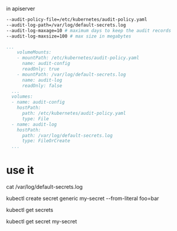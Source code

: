
in apiserver
```bash
--audit-policy-file=/etc/kubernetes/audit-policy.yaml
--audit-log-path=/var/log/default-secrets.log
--audit-log-maxage=10 # maximum days to keep the audit records
--audit-log-maxsize=100 # max size in megabytes
```

```yaml
...
    volumeMounts:
    - mountPath: /etc/kubernetes/audit-policy.yaml
      name: audit-config
      readOnly: true
    - mountPath: /var/log/default-secrets.log
      name: audit-log
      readOnly: false
  ...
  volumes:
  - name: audit-config
    hostPath:
      path: /etc/kubernetes/audit-policy.yaml
      type: File
  - name: audit-log
    hostPath:
      path: /var/log/default-secrets.log
      type: FileOrCreate
  ...
```

# use it

cat /var/log/default-secrets.log 

kubectl create secret generic my-secret --from-literal foo=bar

kubectl get secrets

kubectl get secret my-secret

